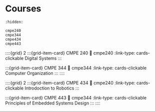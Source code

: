 # Courses

```{toctree}
:hidden:

cmpe240
cmpe344
cmpe434
cmpe443
```

::::{grid} 2
:::{grid-item-card} CMPE 240
:link: cmpe240
:link-type: cards-clickable
Digital Systems
:::

:::{grid-item-card} CMPE 344
:link: cmpe344
:link-type: cards-clickable
Computer Organization
:::
::::

::::{grid} 2
:::{grid-item-card} CMPE 434
:link: cmpe240
:link-type: cards-clickable
Introdoction to Robotics
:::

:::{grid-item-card} CMPE 443
:link: cmpe344
:link-type: cards-clickable
Principles of Embedded Systems Design
:::
::::
